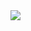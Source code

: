 <img src="[gorsel-link](https://a.storyblok.com/f/139616/5760x3240/2a49df8c09/image-classification.png/m/767x0/filters:quality(100):format(webp))https://a.storyblok.com/f/139616/5760x3240/2a49df8c09/image-classification.png" width="auto">

